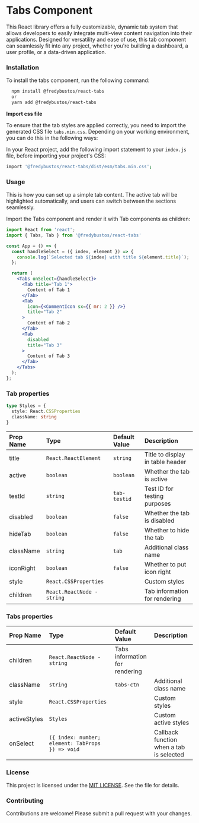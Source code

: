# Tabs Component

This React library offers a fully customizable, dynamic tab system that allows developers to easily integrate multi-view content navigation into their applications. Designed for versatility and ease of use, this tab component can seamlessly fit into any project, whether you're building a dashboard, a user profile, or a data-driven application.


### Installation

To install the tabs component, run the following command:

```bash
  npm install @fredybustos/react-tabs
  or
  yarn add @fredybustos/react-tabs
```

**Import css file**

To ensure that the tab styles are applied correctly, you need to import the generated CSS file `tabs.min.css`. Depending on your working environment, you can do this in the following ways:

In your React project, add the following import statement to your `index.js` file, before importing your project's CSS:

```bash
import '@fredybustos/react-tabs/dist/esm/tabs.min.css';
```

### Usage

This is how you can set up a simple tab content. The active tab will be highlighted automatically, and users can switch between the sections seamlessly.

Import the Tabs component and render it with Tab components as children:

```jsx
import React from 'react';
import { Tabs, Tab } from '@fredybustos/react-tabs'

const App = () => {
  const handleSelect = ({ index, element }) => {
    console.log(`Selected tab ${index} with title ${element.title}`);
  };

  return (
    <Tabs onSelect={handleSelect}>
      <Tab title="Tab 1">
        Content of Tab 1
      </Tab>
      <Tab
        icon={<CommentIcon sx={{ mr: 2 }} />}
        title="Tab 2"
      >
        Content of Tab 2
      </Tab>
      <Tab
        disabled
        title="Tab 3"
      >
        Content of Tab 3
      </Tab>
    </Tabs>
  );
};
```

### Tab properties

```ts
type Styles = {
  style: React.CSSProperties
  className: string
}
```

|  Prop Name 	| Type  	|  Default Value 	| Description	|
|:-----------	|:-------	|:---------------	|:-------------	|
|  title 	    |   `React.ReactElement` | `string`	| Title to display in table header	|
|  active 	    |   `boolean` | `boolean`	| Whether the tab is active	|
|  testId 	    |   `string` | `tab-testid`	| 	Test ID for testing purposes	|
|  disabled 	    |   `boolean` | `false`	| 	Whether the tab is disabled	|
|  hideTab 	    |   `boolean` | `false`	| 	Whether to hide the tab	|
|  className 	    |   `string` | `tab`	| 	Additional class name	|
|  iconRight 	    |   `boolean` | `false`	| Whether to put icon right	|
|  style 	    |   `React.CSSProperties` | 	| 	Custom styles	|
|  children 	    |   `React.ReactNode - string` | 	| 	Tab information for rendering	|


### Tabs properties


|  Prop Name 	| Type  	|  Default Value 	| Description	|
|:-----------	|:-------	|:---------------	|:-------------	|
|  children 	| `React.ReactNode - string`	| Tabs information for rendering	|
|  className 	    |   `string` | `tabs-ctn`	| Additional class name	|
|  style 	    |   `React.CSSProperties` | 	| Custom styles|
|  activeStyles 	    |   `Styles` | 	| Custom active styles|
|  onSelect 	    |   `({ index: number; element: TabProps }) => void` | 	| Callback function when a tab is selected|


### License

This project is licensed under the [MIT LICENSE](../../main/LICENSE). See the  file for details.

### Contributing

Contributions are welcome! Please submit a pull request with your changes.
